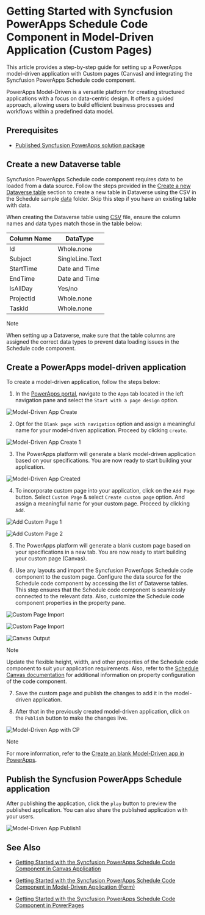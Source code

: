 # Getting Started with Syncfusion PowerApps Schedule Code Component in Model-Driven Application (Custom Pages)

This article provides a step-by-step guide for setting up a PowerApps model-driven application with Custom pages (Canvas) and integrating the Syncfusion PowerApps Schedule code component.

PowerApps Model-Driven is a versatile platform for creating structured applications with a focus on data-centric design. It offers a guided approach, allowing users to build efficient business processes and workflows within a predefined data model.

## Prerequisites

- [Published Syncfusion PowerApps solution package](../../README.md#deploying-the-solution-package-in-the-powerapps-portal)

## Create a new Dataverse table

Syncfusion PowerApps Schedule code component requires data to be loaded from a data source. Follow the steps provided in the [Create a new Dataverse table](../common/faq.md#how-to-create-a-new-dataverse-table) section to create a new table in Dataverse using the CSV in the Schedule sample [data](../../components/schedule/data/) folder. Skip this step if you have an existing table with data.

When creating the Dataverse table using [CSV](../../components/schedule/data/scheduleData.csv) file, ensure the column names and data types match those in the table below:

| Column Name | DataType   |
|-------------|------------|
| Id          | Whole.none |
| Subject     | SingleLine.Text |
| StartTime   | Date and Time |
| EndTime     | Date and Time |
| IsAllDay    | Yes/no |
| ProjectId   | Whole.none |
| TaskId      | Whole.none |

> [!NOTE]
> When setting up a Dataverse, make sure that the table columns are assigned the correct data types to prevent data loading issues in the Schedule code component.

## Create a PowerApps model-driven application

To create a model-driven application, follow the steps below:

1. In the [PowerApps portal](https://make.powerapps.com/), navigate to the `Apps` tab located in the left navigation pane and select the `Start with a page design` option.

![Model-Driven App Create](../images/common/CV-App.png)

2. Opt for the `Blank page with navigation` option and assign a meaningful name for your model-driven application. Proceed by clicking `create`.

![Model-Driven App Create 1](../images/common/CV-App1.png)

3. The PowerApps platform will generate a blank model-driven application based on your specifications. You are now ready to start building your application.

![Model-Driven App Created](../images/common/MD-Created.png)

4. To incorporate custom page into your application, click on the `Add Page` button. Select `Custom Page` & select `Create custom page` option. And assign a meaningful name for your custom page. Proceed by clicking `Add`.

![Add Custom Page 1](../images/common/CP-AddCustomPage1.png)

![Add Custom Page 2](../images/common/CP-AddCustomPage2.png)

5. The PowerApps platform will generate a blank custom page based on your specifications in a new tab. You are now ready to start building your custom page (Canvas).

6. Use any layouts and import the Syncfusion PowerApps Schedule code component to the custom page. Configure the data source for the Schedule code component by accessing the list of Dataverse tables. This step ensures that the Schedule code component is seamlessly connected to the relevant data. Also, customize the Schedule code component properties in the property pane.

![Custom Page Import](../images/common/CP-ImportLayout.png)

![Custom Page Import](../images/common/CP-Import.png)

![Canvas Output](../images/schedule/CP-Output.png)

> [!NOTE]
> Update the flexible height, width, and other properties of the Schedule code component to suit your application requirements. Also, refer to the [Schedule Canvas documentation](getting-started-with-canvas.md#add-syncfusion-powerapps-schedule-code-component-into-canvas-application) for additional information on property configuration of the code component.

7. Save the custom page and publish the changes to add it in the model-driven application.

8. After that in the previously created model-driven application, click on the `Publish` button to make the changes live.

![Model-Driven App with CP](../images/schedule/MD-CP-Output.png)

> [!NOTE]
> For more information, refer to the [Create an blank Model-Driven app in PowerApps](https://learn.microsoft.com/en-us/power-apps/maker/model-driven-apps/build-app-three-steps).

## Publish the Syncfusion PowerApps Schedule application

After publishing the application, click the `play` button to preview the published application. You can also share the published application with your users.

![Model-Driven App Publish1](../images/schedule/MD-CP-Publish.png)

## See Also

- [Getting Started with the Syncfusion PowerApps Schedule Code Component in Canvas Application](../schedule/getting-started-with-canvas.md)

- [Getting Started with the Syncfusion PowerApps Schedule Code Component in Model-Driven Application (Form)](getting-started-with-model-driven-form.md)

- [Getting Started with the Syncfusion PowerApps Schedule Code Component in PowerPages](getting-started-with-power-pages.md)
